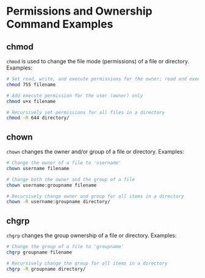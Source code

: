 # Permissions and Ownership Command Examples

## chmod
`chmod` is used to change the file mode (permissions) of a file or directory. Examples:

```bash
# Set read, write, and execute permissions for the owner; read and execute for group and others
chmod 755 filename

# Add execute permission for the user (owner) only
chmod u+x filename

# Recursively set permissions for all files in a directory
chmod -R 644 directory/
```

## chown
`chown` changes the owner and/or group of a file or directory. Examples:

```bash
# Change the owner of a file to 'username'
chown username filename

# Change both the owner and the group of a file
chown username:groupname filename

# Recursively change owner and group for all items in a directory
chown -R username:groupname directory/
```

## chgrp
`chgrp` changes the group ownership of a file or directory. Examples:

```bash
# Change the group of a file to 'groupname'
chgrp groupname filename

# Recursively change the group for all items in a directory
chgrp -R groupname directory/
```